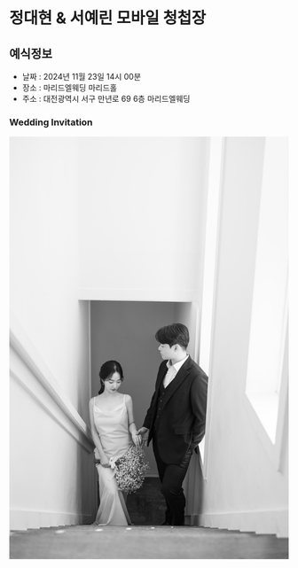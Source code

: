 # 정대현 & 서예린 모바일 청첩장

## 예식정보

* 날짜 : 2024년 11월 23일 14시 00분
* 장소 : 마리드엘웨딩 마리드홀
* 주소 : 대전광역시 서구 만년로 69 6층 마리드엘웨딩

### Wedding Invitation
![Main](./img/gallery/10.jpg)
